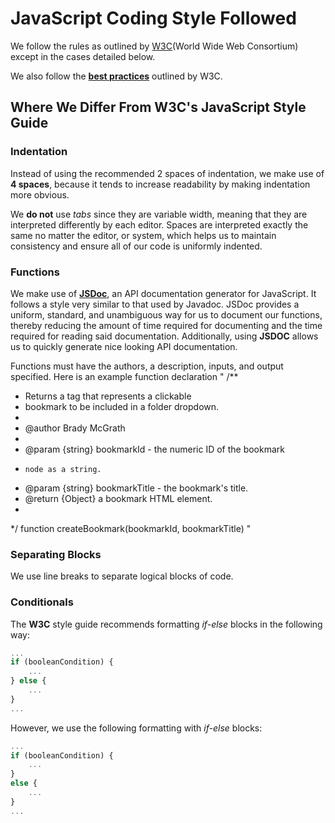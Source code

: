 # JavaScript Coding Style Followed

We follow the rules as outlined by [W3C](https://www.w3schools.com/js/js_conventions.asp)(World Wide Web Consortium) except in the cases
detailed below.

We also follow the [__best practices__](https://www.w3schools.com/js/js_best_practices.asp) outlined by W3C.

## Where We Differ From W3C's JavaScript Style Guide

### Indentation

Instead of using the recommended 2 spaces of indentation,
we make use of __4 spaces__, because it tends to increase
readability by making indentation more obvious.

We __do not__ use _tabs_ since they are variable width, meaning that
they are interpreted differently by each editor.  Spaces are
interpreted exactly the same no matter the editor, or system, which
helps us to maintain consistency and ensure all of our code is
uniformly indented.

### Functions

We make use of [__JSDoc__](https://github.com/jsdoc/jsdoc), an API
documentation generator for JavaScript.  It follows a style very
similar to that used by Javadoc.  JSDoc provides a uniform,
standard, and unambiguous way for us to document our functions,
thereby reducing the amount of time required for documenting and
the time required for reading said documentation.  Additionally,
using __JSDOC__ allows us to quickly generate nice looking API
documentation.

Functions must have the authors, a description, inputs, and output specified. Here is an example function declaration
"
/**
 * Returns a tag that represents a clickable
 * bookmark to be included in a folder dropdown.
 *
 * @author Brady McGrath
 *
 * @param {string} bookmarkId    - the numeric ID of the bookmark
 *     node as a string.
 * @param {string} bookmarkTitle - the bookmark's title.
 * @return {Object} a bookmark HTML element.
 *
 */
function createBookmark(bookmarkId, bookmarkTitle)
"

### Separating Blocks

We use line breaks to separate logical blocks of code.

### Conditionals

The __W3C__ style guide recommends formatting _if-else_ blocks in
the following way:

```javascript
...
if (booleanCondition) {
    ...
} else {
    ...
}
...
```
However, we use the following formatting with _if-else_ blocks:

```javascript
...
if (booleanCondition) {
    ...
}
else {
    ...
}
...
```
